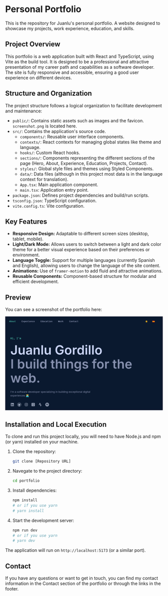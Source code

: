 # Personal Portfolio

This is the repository for Juanlu's personal portfolio. A website designed to showcase my projects, work experience, education, and skills.

## Project Overview

This portfolio is a web application built with React and TypeScript, using Vite as the build tool. It is designed to be a professional and attractive presentation of my career path and capabilities as a software developer. The site is fully responsive and accessible, ensuring a good user experience on different devices.

## Structure and Organization

The project structure follows a logical organization to facilitate development and maintenance:

-   `public/`: Contains static assets such as images and the favicon. `screenshot.png` is located here.
-   `src/`: Contains the application's source code.
    -   `components/`: Reusable user interface components.
    -   `contexts/`: React contexts for managing global states like theme and language.
    -   `hooks/`: Custom React hooks.
    -   `sections/`: Components representing the different sections of the page (Hero, About, Experience, Education, Projects, Contact).
    -   `styles/`: Global style files and themes using Styled Components.
    -   `data/`: Data files (although in this project most data is in the language context for translation).
    -   `App.tsx`: Main application component.
    -   `main.tsx`: Application entry point.
-   `package.json`: Defines project dependencies and build/run scripts.
-   `tsconfig.json`: TypeScript configuration.
-   `vite.config.ts`: Vite configuration.

## Key Features

-   **Responsive Design:** Adaptable to different screen sizes (desktop, tablet, mobile).
-   **Light/Dark Mode:** Allows users to switch between a light and dark color theme for a better visual experience based on their preferences or environment.
-   **Language Toggle:** Support for multiple languages (currently Spanish and English), allowing users to change the language of the site content.
-   **Animations:** Use of `framer-motion` to add fluid and attractive animations.
-   **Reusable Components:** Component-based structure for modular and efficient development.

## Preview

You can see a screenshot of the portfolio here:

![Portfolio Screenshot](public/screenshot.png)

## Installation and Local Execution

To clone and run this project locally, you will need to have Node.js and npm (or yarn) installed on your machine.

1.  Clone the repository:
    ```bash
    git clone [Repository URL]
    ```
2.  Navegate to the project directory:
    ```bash
    cd portfolio
    ```
3.  Install dependencies:
    ```bash
    npm install
    # or if you use yarn
    # yarn install
    ```
4.  Start the development server:
    ```bash
    npm run dev
    # or if you use yarn
    # yarn dev
    ```

The application will run on `http://localhost:5173` (or a similar port).

## Contact

If you have any questions or want to get in touch, you can find my contact information in the Contact section of the portfolio or through the links in the footer.
